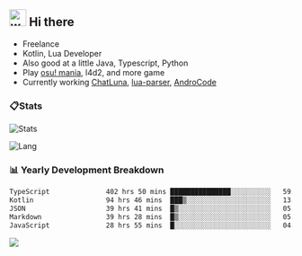 ## <img alt="wave" src="https://raw.githubusercontent.com/MartinHeinz/MartinHeinz/master/wave.gif" width="30px"> Hi there

- Freelance
- Kotlin, Lua Developer
- Also good at a little Java, Typescript, Python
- Play [osu! mania](https://osu.ppy.sh/users/29808669), l4d2, and more game
- Currently working [ChatLuna](https://github.com/ChatLunaLab), [lua-parser](https://github.com/dingyi222666/lua-parser), [AndroCode](https://github.com/dingyi222666/AndroCode)

### 📋Stats

![Stats](https://github-readme-stats.vercel.app/api?username=dingyi222666&show_icons=true&icon_color=47A69E&title_color=47A69E&count_private=true)    

![Lang](https://github-readme-stats.vercel.app/api/top-langs/?username=dingyi222666&layout=compact&title_color=47A69E&hide=html,css,c,c%2B%2B)   

### 📊 Yearly Development Breakdown

<!--START_SECTION:waka-->

```txt
TypeScript              402 hrs 50 mins ███████████████░░░░░░░░░░   59.40 %
Kotlin                  94 hrs 46 mins  ███▒░░░░░░░░░░░░░░░░░░░░░   13.98 %
JSON                    39 hrs 41 mins  █▒░░░░░░░░░░░░░░░░░░░░░░░   05.85 %
Markdown                39 hrs 28 mins  █▒░░░░░░░░░░░░░░░░░░░░░░░   05.82 %
JavaScript              28 hrs 55 mins  █░░░░░░░░░░░░░░░░░░░░░░░░   04.27 %
```

<!--END_SECTION:waka-->

![](https://komarev.com/ghpvc/?username=dingyi222666)
